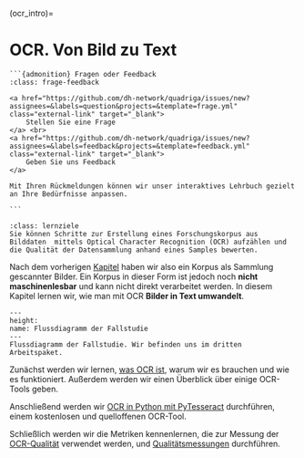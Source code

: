 (ocr_intro)=

# OCR. Von Bild zu Text

````{margin}
```{admonition} Fragen oder Feedback 
:class: frage-feedback

<a href="https://github.com/dh-network/quadriga/issues/new?assignees=&labels=question&projects=&template=frage.yml" class="external-link" target="_blank">
    Stellen Sie eine Frage
</a> <br>
<a href="https://github.com/dh-network/quadriga/issues/new?assignees=&labels=feedback&projects=&template=feedback.yml" class="external-link" target="_blank">
    Geben Sie uns Feedback
</a>

Mit Ihren Rückmeldungen können wir unser interaktives Lehrbuch gezielt an Ihre Bedürfnisse anpassen.

```
````
```{admonition} Groblernziel dieses Kapitels
:class: lernziele
Sie können Schritte zur Erstellung eines Forschungskorpus aus Bilddaten  mittels Optical Character Recognition (OCR) aufzählen und die Qualität der Datensammlung anhand eines Samples bewerten.
```

Nach dem vorherigen [Kapitel](corpus-collection_summary) haben wir also ein Korpus als Sammlung gescannter Bilder. Ein Korpus in dieser Form ist jedoch noch **nicht maschinenlesbar** und kann nicht direkt verarbeitet werden. In diesem Kapitel lernen wir, wie man mit OCR **Bilder in Text umwandelt**.

```{figure} ../book_images/flow-chart_ocr.jpeg
---
height:
name: Flussdiagramm der Fallstudie
---
Flussdiagramm der Fallstudie. Wir befinden uns im dritten Arbeitspaket.
```
Zunächst werden wir lernen, [was OCR ist](ocr), warum wir es brauchen und wie es funktioniert. Außerdem werden wir einen Überblick über einige OCR-Tools geben.

Anschließend werden wir [OCR in Python mit PyTesseract](https://dh-network.github.io/quadriga/data-input/FS_1_MVP_OCR) durchführen, einem kostenlosen und quelloffenen OCR-Tool.

Schließlich werden wir die Metriken kennenlernen, die zur Messung der [OCR-Qualität](ocr-quality) verwendet werden, und [Qualitätsmessungen](https://dh-network.github.io/quadriga/data-input/FS_1_MVP_OCR_Quality) durchführen.
